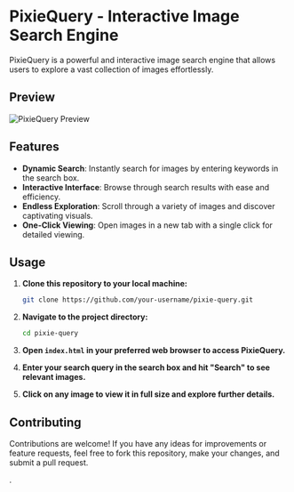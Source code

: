# PixieQuery - Interactive Image Search Engine

PixieQuery is a powerful and interactive image search engine that allows users to explore a vast collection of images effortlessly.

## Preview

![PixieQuery Preview](preview.png)

## Features

- **Dynamic Search**: Instantly search for images by entering keywords in the search box.
- **Interactive Interface**: Browse through search results with ease and efficiency.
- **Endless Exploration**: Scroll through a variety of images and discover captivating visuals.
- **One-Click Viewing**: Open images in a new tab with a single click for detailed viewing.

## Usage

1. **Clone this repository to your local machine:**

    ```bash
    git clone https://github.com/your-username/pixie-query.git
    ```

2. **Navigate to the project directory:**

    ```bash
    cd pixie-query
    ```

3. **Open `index.html` in your preferred web browser to access PixieQuery.**

4. **Enter your search query in the search box and hit "Search" to see relevant images.**

5. **Click on any image to view it in full size and explore further details.**

## Contributing

Contributions are welcome! If you have any ideas for improvements or feature requests, feel free to fork this repository, make your changes, and submit a pull request.

.
